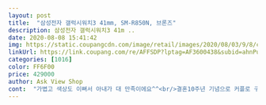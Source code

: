 ```yaml
---
layout: post 
title:  "삼성전자 갤럭시워치3 41mm, SM-R850N, 브론즈" 
description: 삼성전자 갤럭시워치3 41m ..
date: 2020-08-08 15:41:42 
img: https://static.coupangcdn.com/image/retail/images/2020/08/03/9/8/c120108e-e0e3-44e3-ab4f-56697a9cc6d8.jpg 
linkUrl: https://link.coupang.com/re/AFFSDP?lptag=AF3600438&subid=ahnPublicAsk&pageKey=1910733270&itemId=3244135658&vendorItemId=71231311994&traceid=V0-113-a2c50085842ef2c5 
categories: [1016] 
color: FF6F00 
price: 429000 
author: Ask View Shop 
cont:  "가볍고 색상도 이뻐서 아내가 대 만족이에요^^<br/>결혼10주년 기념으로 커플로 구입했는데<br/>나도 따끈한 신상 워치3를 ㅋㅋ<br/>나도 스마트하게 일상을  즐겨 봐야겟네요<br/>너무 이쁘네요<br/>디자인 이쁘고 생각보다 가벼워요^^<br/>배송도 금방왔어요<br/>브론즈 이뻐용<br/>비싼 시계죠 뭐 ㅎㅎㅎㅎ 멤버쉽카드 앱이 없는게 (시럽월렛은 몇개 안나와요 ㅠ) 너무 속상<br/>역시 쿠팡  아침일찍  잘받앗어요 <br/>첫 월급으로 부모님께 선물로 샀습니다.<br/> 역시 쿠팡답게 빠르게 배송와서 좋았고, 부모님께서 너무 좋아하셔서 잘 구매했다는 생각이 듭니다.<br/><br/>" 
---
```

